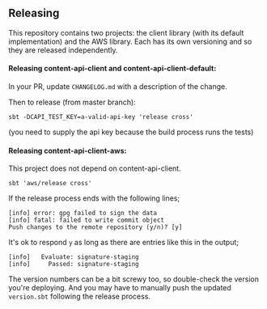 ## Releasing

This repository contains two projects: the client library (with its default implementation) and the AWS library.
Each has its own versioning and so they are released independently.

#### Releasing content-api-client and content-api-client-default:
In your PR, update `CHANGELOG.md` with a description of the change.

Then to release (from master branch):
```
sbt -DCAPI_TEST_KEY=a-valid-api-key 'release cross'
```
(you need to supply the api key because the build process runs the tests)

#### Releasing content-api-client-aws:
This project does not depend on content-api-client.
```
sbt 'aws/release cross'
```


If the release process ends with the following lines;
```
[info] error: gpg failed to sign the data
[info] fatal: failed to write commit object
Push changes to the remote repository (y/n)? [y] 
```

It's ok to respond `y` as long as there are entries like this in the output;
```
[info]   Evaluate: signature-staging
[info]     Passed: signature-staging
```

The version numbers can be a bit screwy too, so double-check the version you're deploying. And you may have to manually push the updated `version.sbt` following the release process.
